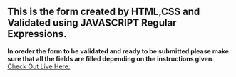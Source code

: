 ## This is the form created by  HTML,CSS and Validated using JAVASCRIPT Regular Expressions.

**In oreder the form to be validated and ready to be submitted please make sure that all the fields are filled depending on the instructions given**.
[Check Out Live Here:](https://benk1.github.io/project_4/) 

